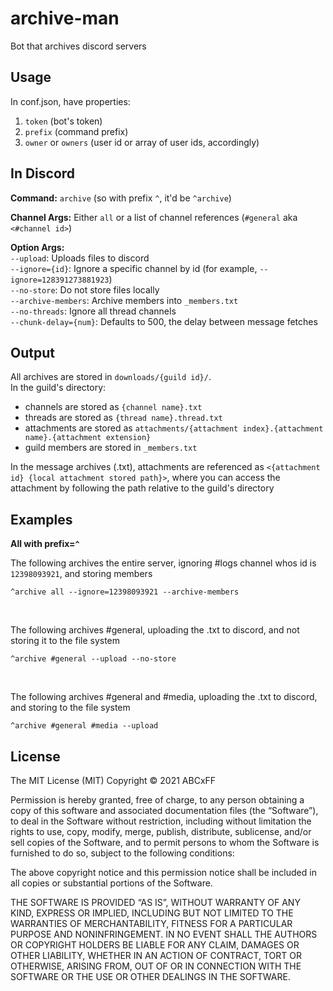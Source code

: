 # archive-man
Bot that archives discord servers

## Usage

In conf.json, have properties:
  1. `token` (bot's token)
  2. `prefix` (command prefix)
  3. `owner` or `owners` (user id or array of user ids, accordingly)

## In Discord 

**Command:** `archive` (so with prefix `^`, it'd be `^archive`)

**Channel Args:** Either `all` or a list of channel references (`#general` aka `<#channel id>`)

**Option Args:**  
`--upload`: Uploads files to discord  
`--ignore={id}`: Ignore a specific channel by id (for example, `--ignore=128391273881923`)  
`--no-store`: Do not store files locally  
`--archive-members`: Archive members into `_members.txt`  
`--no-threads`: Ignore all thread channels  
`--chunk-delay={num}`: Defaults to 500, the delay between message fetches  

## Output

All archives are stored in `downloads/{guild id}/`.  
In the guild's directory:  
 - channels are stored as `{channel name}.txt`
 - threads are stored as `{thread name}.thread.txt`
 - attachments are stored as `attachments/{attachment index}.{attachment name}.{attachment extension}`
 - guild members are stored in `_members.txt`

In the message archives (.txt), attachments are referenced as `<{attachment id} {local attachment stored path}>`, where you can access the attachment by following the path relative to the guild's directory

## Examples

**All with prefix=`^`**

The following archives the entire server, ignoring #logs channel whos id is `12398093921`, and storing members
```
^archive all --ignore=12398093921 --archive-members
```
<br>

The following archives #general, uploading the .txt to discord, and not storing it to the file system
```
^archive #general --upload --no-store
```
<br>

The following archives #general and #media, uploading the .txt to discord, and storing to the file system
```
^archive #general #media --upload
```

## License

The MIT License (MIT)
Copyright © 2021 ABCxFF

Permission is hereby granted, free of charge, to any person obtaining a copy of this software and associated documentation files (the “Software”), to deal in the Software without restriction, including without limitation the rights to use, copy, modify, merge, publish, distribute, sublicense, and/or sell copies of the Software, and to permit persons to whom the Software is furnished to do so, subject to the following conditions:

The above copyright notice and this permission notice shall be included in all copies or substantial portions of the Software.

THE SOFTWARE IS PROVIDED “AS IS”, WITHOUT WARRANTY OF ANY KIND, EXPRESS OR IMPLIED, INCLUDING BUT NOT LIMITED TO THE WARRANTIES OF MERCHANTABILITY, FITNESS FOR A PARTICULAR PURPOSE AND NONINFRINGEMENT. IN NO EVENT SHALL THE AUTHORS OR COPYRIGHT HOLDERS BE LIABLE FOR ANY CLAIM, DAMAGES OR OTHER LIABILITY, WHETHER IN AN ACTION OF CONTRACT, TORT OR OTHERWISE, ARISING FROM, OUT OF OR IN CONNECTION WITH THE SOFTWARE OR THE USE OR OTHER DEALINGS IN THE SOFTWARE.
